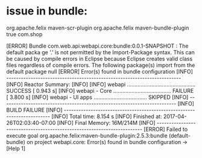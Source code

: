 issue in bundle:
=======================

  <build>
        <plugins>
            <plugin>
                <groupId>org.apache.felix</groupId>
                <artifactId>maven-scr-plugin</artifactId>
            </plugin>
            <plugin>
                <groupId>org.apache.felix</groupId>
                <artifactId>maven-bundle-plugin</artifactId>
                <extensions>true</extensions>
                <configuration>
                    <instructions>
                        <!--
                        <Embed-Dependency>
                            artifactId1,
                            artifactId2;inline=true
                        </Embed-Dependency>
                        -->
                        <Sling-Model-Packages>
                            com.shop
                        </Sling-Model-Packages>
                    </instructions>
                </configuration>
            </plugin>
        </plugins>
    </build>
    
    
  [ERROR] Bundle com.web.api:webapi.core:bundle:0.0.1-SNAPSHOT : The default packa
ge '.' is not permitted by the Import-Package syntax.
 This can be caused by compile errors in Eclipse because Eclipse creates
valid class files regardless of compile errors.
The following package(s) import from the default package null
[ERROR] Error(s) found in bundle configuration
[INFO] ------------------------------------------------------------------------
[INFO] Reactor Summary:
[INFO]
[INFO] webapi ............................................. SUCCESS [  0.943 s]
[INFO] webapi - Core ...................................... FAILURE [  3.800 s]
[INFO] webapi - UI apps ................................... SKIPPED
[INFO] ------------------------------------------------------------------------
[INFO] BUILD FAILURE
[INFO] ------------------------------------------------------------------------
[INFO] Total time: 8.154 s
[INFO] Finished at: 2017-04-26T02:03:40-07:00
[INFO] Final Memory: 16M/214M
[INFO] ------------------------------------------------------------------------
[ERROR] Failed to execute goal org.apache.felix:maven-bundle-plugin:2.5.3:bundle
 (default-bundle) on project webapi.core: Error(s) found in bundle configuration
 -> [Help 1]
